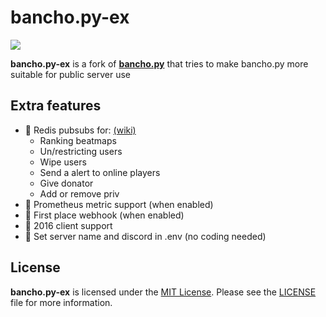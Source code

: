 # bancho.py-ex

[![](https://dcbadge.limes.pink/api/server/Dr79DU9kbD)](https://discord.gg/Dr79DU9kbD)

**bancho.py-ex** is a fork of **[bancho.py](https://github.com/osuAkatsuki)** that
tries to make bancho.py more suitable for public server use

## Extra features 
- 🧩 Redis pubsubs for: [(wiki)](https://github.com/osu-NoLimits/bancho.py-ex/wiki/Pubsubs) 
    - Ranking beatmaps
    - Un/restricting users
    - Wipe users
    - Send a alert to online players
    - Give donator
    - Add or remove priv
- 🧩 Prometheus metric support (when enabled)
- 🧩 First place webhook (when enabled)
- 🧩 2016 client support
- 🧩 Set server name and discord in .env (no coding needed)

## License

**bancho.py-ex** is licensed under the [MIT License](https://opensource.org/license/mit/). Please see the [LICENSE](https://github.com/osuAkatsuki/bancho.py/blob/master/LICENSE) file for more information.
